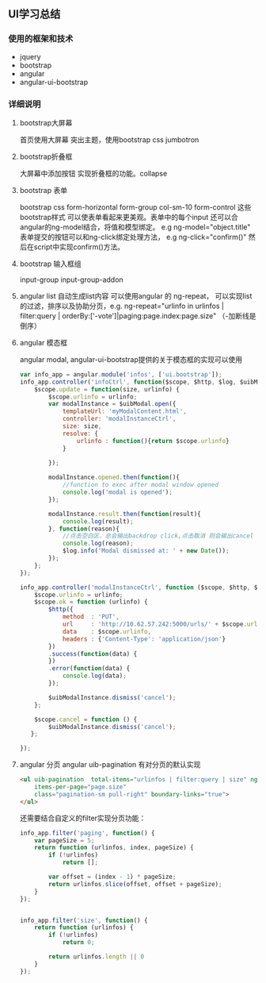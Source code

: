 ## UI学习总结

 ###  使用的框架和技术
   * jquery
   * bootstrap
   * angular
   * angular-ui-bootstrap
  
 ###  详细说明
  1. bootstrap大屏幕
    
        首页使用大屏幕 突出主题，使用bootstrap css jumbotron

  2. bootstrap折叠框
  
        大屏幕中添加按钮 实现折叠框的功能。collapse

  3. bootstrap 表单
        
        bootstrap css form-horizontal form-group col-sm-10 form-control
        这些bootstrap样式 可以使表单看起来更美观。表单中的每个input
        还可以合angular的ng-model结合，将值和模型绑定。
        e.g ng-model="object.title" 表单提交的按钮可以和ng-click绑定处理方法，
        e.g ng-click="confirm()" 然后在script中实现confirm()方法。
  4. bootstrap 输入框组
  
        input-group input-group-addon 

  5. angular list
        自动生成list内容 可以使用angular 的 ng-repeat，
        可以实现list的过滤，排序以及协助分页，e.g. ng-repeat="urlinfo in
        urlinfos | filter:query |
        orderBy:['-vote']|paging:page.index:page.size" （-加断线是倒序） 

  6. angular 模态框
        
        angular modal, angular-ui-bootstrap提供的关于模态框的实现可以使用 
        ```javascript
        var info_app = angular.module('infos', ['ui.bootstrap']);
        info_app.controller('infoCtrl', function($scope, $http, $log, $uibModal) {
            $scope.update = function(size, urlinfo) {
            	$scope.urlinfo = urlinfo;
                var modalInstance = $uibModal.open({
                	templateUrl: 'myModalContent.html',
                	controller: 'modalInstanceCtrl',
                	size: size,
                	resolve: {
                        urlinfo : function(){return $scope.urlinfo}
                    }
                	
                });

                modalInstance.opened.then(function(){
                	//function to exec after modal window opened
                	console.log('modal is opened');
                });

                modalInstance.result.then(function(result){
                	console.log(result);
                }, function(reason){
                	//点击空白区，总会输出backdrop click,点击取消 则会输出cancel
                    console.log(reason);
                    $log.info('Modal dismissed at: ' + new Date());
                });
            };
        });
        
        info_app.controller('modalInstanceCtrl', function ($scope, $http, $uibModalInstance, urlinfo) {
            $scope.urlinfo = urlinfo;
            $scope.ok = function (urlinfo) {
                $http({
                    method  : 'PUT',
                    url     : 'http://10.62.57.242:5000/urls/' + $scope.urlinfo.key,
                    data    : $scope.urlinfo,                    
                    headers : {'Content-Type': 'application/json'}
                })
                .success(function(data) {
                })
                .error(function(data) {
                	console.log(data);
                });

                $uibModalInstance.dismiss('cancel');
            };

            $scope.cancel = function () {
                $uibModalInstance.dismiss('cancel');
           };

        });
        ```    
  7. angular 分页
        angular uib-pagination 有对分页的默认实现
        ```html
        <ul uib-pagination  total-items="urlinfos | filter:query | size" ng-model="page.index" max-size="5"
            items-per-page="page.size"
            class="pagination-sm pull-right" boundary-links="true">
        </ul>
        ```
        还需要结合自定义的filter实现分页功能：
        ```javascript
        info_app.filter('paging', function() {
            var pageSize = 5;
            return function (urlinfos, index, pageSize) {
                if (!urlinfos)
                    return [];

                var offset = (index - 1) * pageSize;
                return urlinfos.slice(offset, offset + pageSize);
            }
        });

        
        info_app.filter('size', function() {
            return function (urlinfos) {
                if (!urlinfos)
                    return 0;

                return urlinfos.length || 0
            }
        });
        ```
        


  
